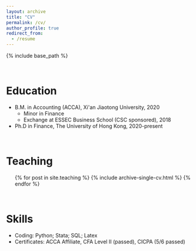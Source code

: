 ```yaml
---
layout: archive
title: "CV"
permalink: /cv/
author_profile: true
redirect_from:
  - /resume
---
```


{% include base_path %}

<br>

Education
======
* B.M. in Accounting (ACCA), Xi'an Jiaotong University, 2020
  * Minor in Finance
  * Exchange at ESSEC Business School (CSC sponsored), 2018
* Ph.D in Finance, The University of Hong Kong, 2020-present

<br>

<!-- Publications
======
  <ul>{% for post in site.publications %}
    {% include archive-single-cv.html %}
  {% endfor %}</ul> -->

<!-- <br> -->

Teaching
======
  <ul>{% for post in site.teaching %}
    {% include archive-single-cv.html %}
  {% endfor %}</ul>

<br>

Skills
======
* Coding: Python; Stata; SQL; Latex
* Certificates: ACCA Affiliate, CFA Level II (passed), CICPA (5/6 passed) 

<br>

<!-- Internships
======
* Business Analyst Intern, Didi (China) Technology Co., Ltd (Jan. 2020-May.2020)
  * Participated in projects related to supply-demand strategies, calculated and analyzed the outcomes of different strategies using SQL, provided suggestions for resource allocation.
  * Analyzed major competitors, collected and organized operational and strategic information through expert interviews and public data, wrote 2 industry reports, 5 company reports and 10 weekly reports of over 100 pages collectively.
* Strategy Research Intern, Xi’an Dingsong Technology Co., Ltd. (Sep. 2019-Dec. 2019)
  *	Investigated into relevant research and explored value-based quantitative models, with a focus on factors related to unexpected profitability.
  * Designed and conducted back-testing on single factors and multifactor model, strengthened and implemented the quantitative strategies on JoinQuant using Python, examined 4 factors and wrote research reports.
* Consultant, Shanghai Maihui Technology Co., Ltd. (Jul. 2019-Aug. 2019)
  * Participated in the SAP project of Wuhan Minxin Semiconductor Co., Ltd., compiled the interview minutes and completed the research report, and cooperated with the project team to finish the business blueprint of over 80 pages.
  *	Learned the use and configuration of SAP Business One and the implementation methodology of the SAP ERP project. through training.
* Auditor, KPMG Huazhen LLP (Jan. 2019-Feb. 2019)
  * Performed audit procedures for Gemeng Ltd. and took in charge of vouching, working papers and request for confirmation.
  * Sent out around 100 confirmations, prepared working papers of cash, loans, administrative expense, non-operating income and expense for 3 subsidiaries as well as combined working papers of cash, loans, receivables and payables for 11 subsidiaries. -->
